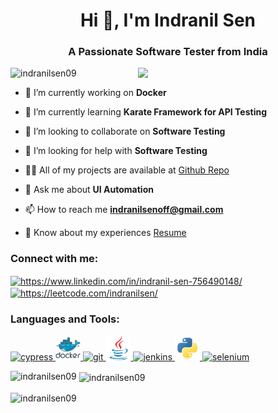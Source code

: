 <h1 align="center">Hi 👋, I'm Indranil Sen</h1>
<h3 align="center">A Passionate Software Tester from India</h3>
<div align="left">
  <img align ="right" width="300"  src="https://media.licdn.com/dms/image/D4E12AQGWZAOnLDRaQw/article-cover_image-shrink_720_1280/0/1656679844338?e=1717632000&v=beta&t=oqNds5w642JjxFNQq9I5PgFn347e_7D2Y6D3IbdD9Vk"  />
  <p align="left"> <img src="https://komarev.com/ghpvc/?username=indranilsen09&label=Profile%20views&color=0e75b6&style=flat" alt="indranilsen09" /> </p>
  
- 🔭 I’m currently working on **Docker**

- 🌱 I’m currently learning **Karate Framework for API Testing**

- 👯 I’m looking to collaborate on **Software Testing**

- 🤝 I’m looking for help with **Software Testing**

- 👨‍💻 All of my projects are available at [Github Repo](https://github.com/Indranilsen09?tab=repositories)

- 💬 Ask me about **UI Automation**

- 📫 How to reach me **indranilsenoff@gmail.com**

- 📄 Know about my experiences [Resume](https://docs.google.com/document/d/1oWh6qepBzOiWVkUzZkO_ysQ-Rk8A4nPp/edit?usp=sharing&ouid=105889422334180554070&rtpof=true&sd=true)

</div>
<h3 align="left">Connect with me:</h3>
<p align="left">
<a href="https://linkedin.com/in/https://www.linkedin.com/in/indranil-sen-756490148/" target="blank"><img align="center" src="https://raw.githubusercontent.com/rahuldkjain/github-profile-readme-generator/master/src/images/icons/Social/linked-in-alt.svg" alt="https://www.linkedin.com/in/indranil-sen-756490148/" height="30" width="40" /></a>
<a href="https://www.leetcode.com/https://leetcode.com/indranilsen/" target="blank"><img align="center" src="https://raw.githubusercontent.com/rahuldkjain/github-profile-readme-generator/master/src/images/icons/Social/leet-code.svg" alt="https://leetcode.com/indranilsen/" height="30" width="40" /></a>
</p>

<h3 align="left">Languages and Tools:</h3>
<p align="left"> <a href="https://www.cypress.io" target="_blank" rel="noreferrer"> <img src="https://raw.githubusercontent.com/simple-icons/simple-icons/6e46ec1fc23b60c8fd0d2f2ff46db82e16dbd75f/icons/cypress.svg" alt="cypress" width="40" height="40"/> </a> <a href="https://www.docker.com/" target="_blank" rel="noreferrer"> <img src="https://raw.githubusercontent.com/devicons/devicon/master/icons/docker/docker-original-wordmark.svg" alt="docker" width="40" height="40"/> </a> <a href="https://git-scm.com/" target="_blank" rel="noreferrer"> <img src="https://www.vectorlogo.zone/logos/git-scm/git-scm-icon.svg" alt="git" width="40" height="40"/> </a> <a href="https://www.java.com" target="_blank" rel="noreferrer"> <img src="https://raw.githubusercontent.com/devicons/devicon/master/icons/java/java-original.svg" alt="java" width="40" height="40"/> </a> <a href="https://www.jenkins.io" target="_blank" rel="noreferrer"> <img src="https://www.vectorlogo.zone/logos/jenkins/jenkins-icon.svg" alt="jenkins" width="40" height="40"/> </a> <a href="https://www.python.org" target="_blank" rel="noreferrer"> <img src="https://raw.githubusercontent.com/devicons/devicon/master/icons/python/python-original.svg" alt="python" width="40" height="40"/> </a> <a href="https://www.selenium.dev" target="_blank" rel="noreferrer"> <img src="https://raw.githubusercontent.com/detain/svg-logos/780f25886640cef088af994181646db2f6b1a3f8/svg/selenium-logo.svg" alt="selenium" width="40" height="40"/> </a> </p>

<p><img align="left" src="https://github-readme-stats.vercel.app/api/top-langs?username=indranilsen09&show_icons=true&locale=en&layout=compact" alt="indranilsen09" /></p>

<p>&nbsp;<img align="center" src="https://github-readme-stats.vercel.app/api?username=indranilsen09&show_icons=true&locale=en" alt="indranilsen09" /></p>

<p><img align="center" src="https://github-readme-streak-stats.herokuapp.com/?user=indranilsen09&" alt="indranilsen09" /></p>

